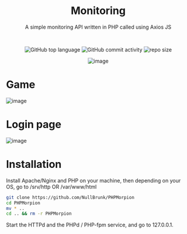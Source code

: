 <div align="center">

# Monitoring
A simple monitoring API written in PHP called using Axios JS

<br/>

![GitHub top language](https://img.shields.io/github/languages/top/Nullbrunk/PHPMorpion?style=for-the-badge)
![GitHub commit activity](https://img.shields.io/github/commit-activity/m/Nullbrunk/PHPMorpion?style=for-the-badge)
![repo size](https://img.shields.io/github/repo-size/Nullbrunk/PHPMorpion?style=for-the-badge)


![image](https://user-images.githubusercontent.com/125673909/225051479-b86e9a33-39cd-4c16-8e5a-ce956c1ea1a3.png)

</div>

# Game
![image](https://user-images.githubusercontent.com/125673909/225051873-934c4bef-41d7-4438-8c13-435f2ff98bc7.png)


# Login page
![image](https://user-images.githubusercontent.com/125673909/225051778-4866f4d8-2269-479a-b493-8fd9a5431c64.png)


# Installation

Install Apache/Nginx and PHP on your machine, then depending on your OS, go to /srv/http OR /var/www/html

```bash
git clone https://github.com/NullBrunk/PHPMorpion
cd PHPMorpion
mv * ..
cd .. && rm -r PHPMorpion
```

Start the HTTPd and the PHPd / PHP-fpm service, and go to 127.0.0.1.
